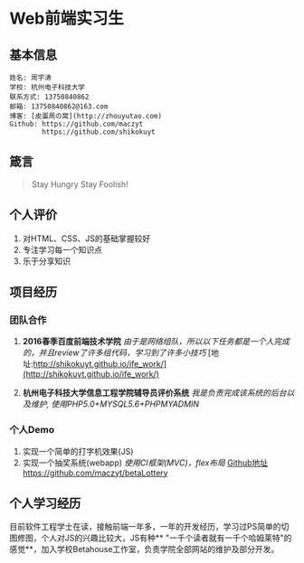 # Web前端实习生

## 基本信息

    姓名: 周宇涛
    学校: 杭州电子科技大学
    联系方式: 13750840862
    邮箱: 13750840862@163.com
    博客: [皮蛋周の窝](http://zhouyutao.com)
    Github: https://github.com/maczyt
            https://github.com/shikokuyt

## 箴言

>  Stay Hungry Stay Foolish!

## 个人评价

1. 对HTML、CSS、JS的基础掌握较好
2. 专注学习每一个知识点
3. 乐于分享知识

## 项目经历

### 团队合作

1. **2016春季百度前端技术学院**
*由于是网络组队，所以以下任务都是一个人完成的，并且review了许多组代码，学习到了许多小技巧*
[地址:http://shikokuyt.github.io/ife_work/](http://shikokuyt.github.io/ife_work/)

2. **杭州电子科技大学信息工程学院辅导员评价系统**
*我是负责完成该系统的后台以及维护, 使用PHP5.0+MYSQL5.6+PHPMYADMIN*

### 个人Demo

1. 实现一个简单的打字机效果(JS)
2. 实现一个抽奖系统(webapp)
*使用CI框架(MVC)，flex布局*
[Github地址https://github.com/maczyt/betaLottery](https://github.com/maczyt/betaLottery)

## 个人学习经历

目前软件工程学士在读，接触前端一年多，一年的开发经历，学习过PS简单的切图修图，个人对JS的兴趣比较大，JS有种** "一千个读者就有一千个哈姆莱特"的感觉**，加入学校Betahouse工作室，负责学院全部网站的维护及部分开发。
